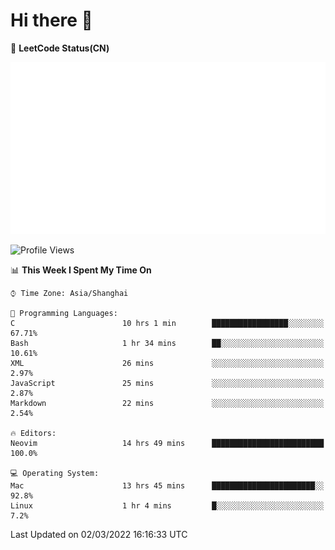 # Hi there 👋

📝 **LeetCode Status(CN)**

![wsmbsbbz's LeetCode status](https://github.com/wsmbsbbz/wsmbsbbz/blob/main/status.svg)

<!--
**wsmbsbbz/wsmbsbbz** is a ✨ _special_ ✨ repository because its `README.md` (this file) appears on your GitHub profile.

Here are some ideas to get you started:

- 🔭 I’m currently working on ...
- 🌱 I’m currently learning ...
- 👯 I’m looking to collaborate on ...
- 🤔 I’m looking for help with ...
- 💬 Ask me about ...
- 📫 How to reach me: ...
- 😄 Pronouns: ...
- ⚡ Fun fact: ...
-->
<!--START_SECTION:waka-->
![Profile Views](http://img.shields.io/badge/Profile%20Views-3-blue)

📊 **This Week I Spent My Time On** 

```text
⌚︎ Time Zone: Asia/Shanghai

💬 Programming Languages: 
C                        10 hrs 1 min        █████████████████░░░░░░░░   67.71% 
Bash                     1 hr 34 mins        ██░░░░░░░░░░░░░░░░░░░░░░░   10.61% 
XML                      26 mins             ░░░░░░░░░░░░░░░░░░░░░░░░░   2.97% 
JavaScript               25 mins             ░░░░░░░░░░░░░░░░░░░░░░░░░   2.87% 
Markdown                 22 mins             ░░░░░░░░░░░░░░░░░░░░░░░░░   2.54%

🔥 Editors: 
Neovim                   14 hrs 49 mins      █████████████████████████   100.0%

💻 Operating System: 
Mac                      13 hrs 45 mins      ███████████████████████░░   92.8% 
Linux                    1 hr 4 mins         █░░░░░░░░░░░░░░░░░░░░░░░░   7.2%

```


 Last Updated on 02/03/2022 16:16:33 UTC
<!--END_SECTION:waka-->
